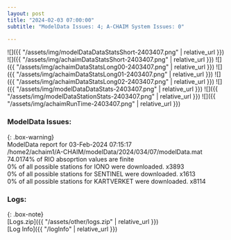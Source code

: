 ```yaml
---
layout: post
title: "2024-02-03 07:00:00"
subtitle: "ModelData Issues: 4; A-CHAIM System Issues: 0"

---
```


![]({{ "/assets/img/modelDataDataStatsShort-2403407.png" | relative_url }})
![]({{ "/assets/img/achaimDataStatsShort-2403407.png" | relative_url }})
![]({{ "/assets/img/achaimDataStatsLong00-2403407.png" | relative_url }})
![]({{ "/assets/img/achaimDataStatsLong01-2403407.png" | relative_url }})
![]({{ "/assets/img/achaimDataStatsLong02-2403407.png" | relative_url }})
![]({{ "/assets/img/modelDataDataStats-2403407.png" | relative_url }})
![]({{ "/assets/img/modelDataStationStats-2403407.png" | relative_url }})
![]({{ "/assets/img/achaimRunTime-2403407.png" | relative_url }})


### ModelData Issues:  
  
{: .box-warning}  
 ModelData report for 03-Feb-2024 07:15:17   
 /home2/achaim1/A-CHAIM/modelData/2024/034/07/modelData.mat   
 74.0174% of RIO absoprtion values are finite   
 0% of all possible stations for IONO were downloaded. x3893   
 0% of all possible stations for SENTINEL were downloaded. x1613   
 0% of all possible stations for KARTVERKET were downloaded. x8114   
  


### Logs:  
  
{: .box-note}  
[Logs.zip]({{ "/assets/other/logs.zip" | relative_url }})  
[Log Info]({{ "/logInfo" | relative_url }})  
